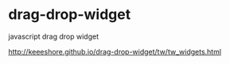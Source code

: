 drag-drop-widget
================

javascript drag drop widget

http://keeeshore.github.io/drag-drop-widget/tw/tw_widgets.html
